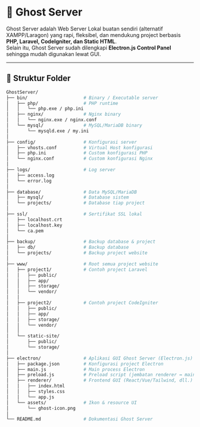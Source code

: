 # <textcenter>👻 Ghost Server</textcenter>
Ghost Server adalah Web Server Lokal buatan sendiri (alternatif XAMPP/Laragon) yang rapi, fleksibel, dan mendukung project berbasis **PHP, Laravel, CodeIgniter, dan Static HTML**.  
Selain itu, Ghost Server sudah dilengkapi **Electron.js Control Panel** sehingga mudah digunakan lewat GUI.

---

## 📂 Struktur Folder

```bash
GhostServer/
├── bin/                     # Binary / Executable server
│   ├── php/                 # PHP runtime
│   │   └── php.exe / php.ini
│   ├── nginx/               # Nginx binary
│   │   └── nginx.exe / nginx.conf
│   └── mysql/               # MySQL/MariaDB binary
│       └── mysqld.exe / my.ini
│
├── config/                  # Konfigurasi server
│   ├── vhosts.conf          # Virtual Host konfigurasi
│   ├── php.ini              # Custom konfigurasi PHP
│   └── nginx.conf           # Custom konfigurasi Nginx
│
├── logs/                    # Log server
│   ├── access.log
│   └── error.log
│
├── database/                # Data MySQL/MariaDB
│   ├── mysql/               # Database sistem
│   └── projects/            # Database tiap project
│
├── ssl/                     # Sertifikat SSL lokal
│   ├── localhost.crt
│   ├── localhost.key
│   └── ca.pem
│
├── backup/                  # Backup database & project
│   ├── db/                  # Backup database
│   └── projects/            # Backup project website
│
├── www/                     # Root semua project website
│   ├── project1/            # Contoh project Laravel
│   │   ├── public/          
│   │   ├── app/             
│   │   ├── storage/         
│   │   └── vendor/          
│   │
│   ├── project2/            # Contoh project CodeIgniter
│   │   ├── public/          
│   │   ├── app/             
│   │   ├── storage/         
│   │   └── vendor/          
│   │
│   └── static-site/         
│       ├── public/          
│       └── storage/         
│
├── electron/                # Aplikasi GUI Ghost Server (Electron.js)
│   ├── package.json         # Konfigurasi project Electron
│   ├── main.js              # Main process Electron
│   ├── preload.js           # Preload script (jembatan renderer ↔ main)
│   ├── renderer/            # Frontend GUI (React/Vue/Tailwind, dll.)
│   │   ├── index.html
│   │   ├── styles.css
│   │   └── app.js
│   └── assets/              # Ikon & resource UI
│       └── ghost-icon.png
│
└── README.md                # Dokumentasi Ghost Server
